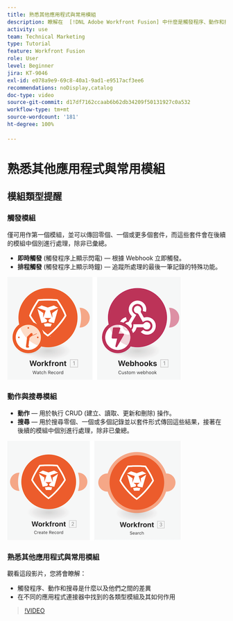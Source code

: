 ```yaml
---
title: 熟悉其他應用程式與常用模組
description: 瞭解在  [!DNL Adobe Workfront Fusion] 中什麼是觸發程序、動作和搜尋，以及在不同的應用程式連接器中找到的各類型模組如何作用。
activity: use
team: Technical Marketing
type: Tutorial
feature: Workfront Fusion
role: User
level: Beginner
jira: KT-9046
exl-id: e078a9e9-69c8-40a1-9ad1-e9517acf3ee6
recommendations: noDisplay,catalog
doc-type: video
source-git-commit: d17df7162ccaab6b62db34209f50131927c0a532
workflow-type: tm+mt
source-wordcount: '181'
ht-degree: 100%

---
```


# 熟悉其他應用程式與常用模組

## 模組類型提醒

### 觸發模組

僅可用作第一個模組，並可以傳回零個、一個或更多個套件，而這些套件會在後續的模組中個別進行處理，除非已彙總。

* **即時觸發** (觸發程序上顯示閃電) — 根據 Webhook 立即觸發。
* **排程觸發** (觸發程序上顯示時鐘) — 追蹤所處理的最後一筆記錄的特殊功能。

![觸發模組的影像](assets/beyond-basic-modules-1.png)

### 動作與搜尋模組

* **動作** — 用於執行 CRUD (建立、讀取、更新和刪除) 操作。
* **搜尋** — 用於搜尋零個、一個或多個記錄並以套件形式傳回這些結果，接著在後續的模組中個別進行處理，除非已彙總。

![動作與搜尋模組的影像](assets/beyond-basic-modules-2.png)

### 熟悉其他應用程式與常用模組

觀看這段影片，您將會瞭解：

* 觸發程序、動作和搜尋是什麼以及他們之間的差異
* 在不同的應用程式連接器中找到的各類型模組及其如何作用

>[!VIDEO](https://video.tv.adobe.com/v/335287/?quality=12&learn=on&enablevpops)
